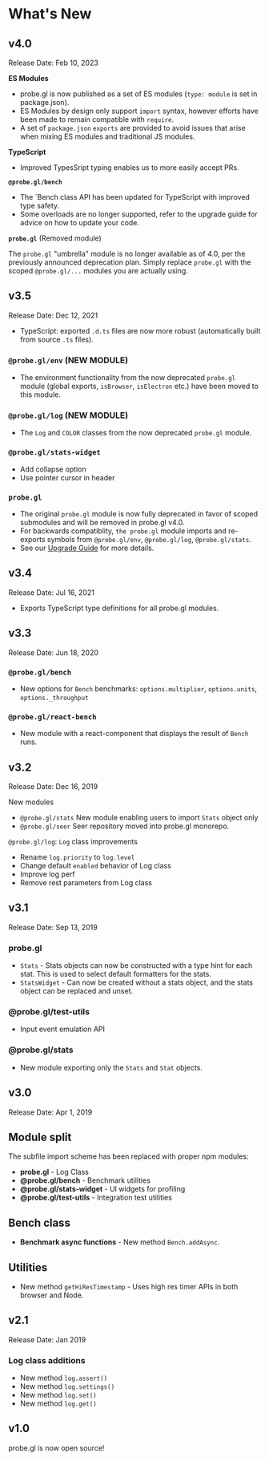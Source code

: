# What's New

## v4.0

Release Date: Feb 10, 2023


**ES Modules**
- probe.gl is now published as a set of ES modules (`type: module` is set in package.json).
- ES Modules by design only support `import` syntax, however efforts have been made to remain compatible with `require`.
- A set of `package.json` `exports` are provided to avoid issues that arise when mixing ES modules and traditional JS modules.

**TypeScript**
- Improved TypesSript typing enables us to more easily accept PRs.

**`@probe.gl/bench`**
- The `Bench class API has been updated for TypeScript with improved type safety. 
- Some overloads are no longer supported, refer to the upgrade guide for advice on how to update your code.

**`probe.gl`** (Removed module)

The `probe.gl` "umbrella" module is no longer available as of 4.0, per the previously announced deprecation plan. 
Simply replace `probe.gl` with the scoped `@probe.gl/...` modules you are actually using.

## v3.5

Release Date: Dec 12, 2021

- TypeScript: exported `.d.ts` files are now more robust (automatically built from source `.ts` files).

### `@probe.gl/env` (NEW MODULE)

- The environment functionality from the now deprecated `probe.gl` module (global exports, `isBrowser`, `isElectron` etc.)  have been moved to this module.

### `@probe.gl/log` (NEW MODULE)

- The `Log` and `COLOR` classes from the now deprecated `probe.gl` module.

### `@probe.gl/stats-widget`

- Add collapse option
- Use pointer cursor in header

### `probe.gl`

- The original `probe.gl` module is now fully deprecated in favor of scoped submodules and will be removed in probe.gl v4.0.
- For backwards compatiblity, `the probe.gl` module imports and re-exports symbols from `@probe.gl/env`, `@probe.gl/log`, `@probe.gl/stats`.
- See our [Upgrade Guide](./upgrade-guide.md) for more details.

## v3.4

Release Date: Jul 16, 2021

- Exports TypeScript type definitions for all probe.gl modules.
## v3.3

Release Date: Jun 18, 2020

### `@probe.gl/bench`
- New options for `Bench` benchmarks: `options.multiplier`, `options.units`, `options._throughput`

### `@probe.gl/react-bench`
- New module with a react-component that displays the result of `Bench` runs.

## v3.2

Release Date: Dec 16, 2019

New modules
- `@probe.gl/stats` New module enabling users to import `Stats` object only
- `@probe.gl/seer` Seer repository moved into probe.gl monorepo.

`@probe.gl/log`: `Log` class improvements
- Rename `log.priority` to `log.level`
- Change default `enabled` behavior of Log class
- Improve log perf
- Remove rest parameters from Log class

## v3.1

Release Date: Sep 13, 2019

### **probe.gl**

- `Stats` - Stats objects can now be constructed with a type hint for each stat. This is used to select default formatters for the stats.
- `StatsWidget` - Can now be created without a stats object, and the stats object can be replaced and unset.

### **@probe.gl/test-utils**

- Input event emulation API

### **@probe.gl/stats**

- New module exporting only the `Stats` and `Stat` objects.


## v3.0

Release Date: Apr 1, 2019

## Module split

The subfile import scheme has been replaced with proper npm modules:

* **probe.gl** - Log Class
* **@probe.gl/bench** - Benchmark utilities
* **@probe.gl/stats-widget** - UI widgets for profiling
* **@probe.gl/test-utils** - Integration test utilities

## Bench class

* **Benchmark async functions** - New method `Bench.addAsync`.

## Utilities

* New method `getHiResTimestamp` - Uses high res timer APIs in both browser and Node.


## v2.1

Release Date: Jan 2019

### Log class additions
- New method `log.assert()`
- New method `log.settings()`
- New method `log.set()`
- New method `log.get()`

## v1.0

probe.gl is now open source!
